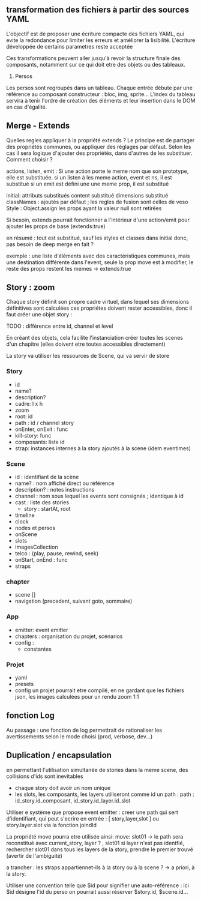 ## transformation des fichiers à partir des sources YAML

L'objectif est de proposer une écriture compacte des fichiers YAML, qui evite la redondance pour limiter les erreurs et améliorer la lisibilité. 
L'écriture développée de certains parametres reste acceptée 

Ces transformations peuvent aller jusqu'à revoir la structure finale des composants, notamment sur ce qui doit etre des objets ou des tableaux.

1. Persos

Les persos sont regroupés dans un tableau. 
Chaque entrée débute par une référence au composant constructeur : bloc, img, sprite...
L'index du tableau servira à tenir l'ordre de création des éléments et leur insertion dans le DOM en cas d'égalité.


## Merge - Extends
Quelles regles appliquer à la propriété extends ?
Le principe est de partager des propriétés communes, ou appliquer des réglages par défaut.
Selon les cas il sera logique d'ajouter des propriétés, dans d'autres de les substituer. Comment choisir ?

actions, listen, emit :
Si une action porte le meme nom que son prototype, elle est substituée.
si un listen à les meme action, event et ns, il est substitué
si un emit est défini une une meme prop, il est substitué

initial:
attributs substitués
content substitué
dimensions substitué
classNames : ajoutés par défaut ; les regles de fusion sont celles de veso
Style : Object.assign
les props ayant la valeur null sont retirées

Si besoin, extends pourrait fonctionner a l'intérieur d'une action/emit pour ajouter les props de base (extends:true)

en résumé : tout est substitué, sauf les styles et classes dans initial
donc, pas besoin de deep merge en fait ?

exemple : une liste d'éléments avec des caractéristiques communes, mais une destination différente
dans l'event, seule la prop  move est à modifier, le reste des props restent les memes -> extends:true


## Story : zoom
Chaque story définit son propre cadre virtuel, dans lequel ses dimensions définitives sont calculées 
ces propriétes doivent rester accessibles, donc il faut créer une objet story :

TODO : différence entre id, channel et level

En créant des objets, cela facilite l'instanciation 
créer toutes les scenes d'un chapitre (elles doivent etre toutes accessibles directement)

La story va utiliser les ressources de Scene, qui va servir de store
### Story
  - id
  - name?
  - description?
  - cadre: l x h
  - zoom
  - root: id
  - path : id / channel story
  - onEnter, onExit : func
  - kill-story: func
  - composants: liste id
  - strap: instances internes à la story ajoutés à la scene (idem eventimes)
  
  

### Scene
  - id : identifiant de la scène
  - name? : nom affiché direct ou référence
  - description? : notes instructions
  - channel : nom sous lequel les events sont consignés ; identique à id
  - cast : liste des stories
    - story : startAt, root
  - timeline
  - clock
  - nodes et persos 
  - onScene
  - slots
  - imagesCollection
  - telco : (play, pause, rewind, seek)
  - onStart, onEnd : func
  - straps


### chapter
 - scene []
 - navigation (precedent, suivant goto, sommaire)

### App
- emitter: event emitter
- chapters : organisation du projet, scénarios
- config :
  - constantes

### Projet
- yaml
- presets
- config
un projet pourrait etre compilé, en ne gardant que les fichiers json, les images calculées pour un rendu zoom 1:1

## fonction Log
Au passage : une fonction de log permettrait de rationaliser les avertissements selon le mode choisi (prod, verbose, dev...)

## Duplication / encapsulation
en permettant l'utilisation simultanée de stories dans la meme scene, des collisions d'ids sont inevitables
- chaque story doit avoir un nom unique
- les slots, les composants, les layers utiliseront comme id un path :
path : id_story.id_composant, id_story.id_layer.id_slot

Utiliser e système que propose event emitter : 
creer une path qui sert d'identifiant, qui peut s'ecrire en entrée :
\[ story,layer,slot \] ou story.layer.slot via la fonction joindId

La propriété move pourra etre utilisée ainsi:
move: slot01 -> le path sera reconstitué avec current_story, layer ? , slot01
si layer n'est pas identfié, rechercher slot01 dans tous les layers de la story, prendre le premier trouvé (avertir de l'ambiguité)

a trancher : les straps appartiennet-ils à la story ou à la scene ?
-> a priori, à la story. 

Utiliser une convention telle que $id pour signifier une auto-référence : ici $id désigne l'id du perso
on pourrait aussi réserver $story.id, $scene.id...


 